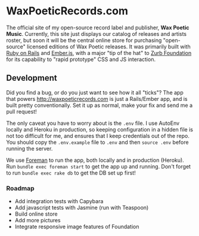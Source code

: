 # WaxPoeticRecords.com

The official site of my open-source record label and publisher,
**Wax Poetic Music**. Currently, this site just displays our catalog of
releases and artists roster, but soon it will be the central online
store for purchasing "open-source" licensed editions of Wax Poetic
releases. It was primarily built with [Ruby on Rails](http://rubyonrails.org)
and [Ember.js](http://emberjs.com), with a major "tip of the hat" to
[Zurb Foundation](http://foundation.zurb.com) for its capability to
"rapid prototype" CSS and JS interaction.

## Development

Did you find a bug, or do you just want to see how it all "ticks"? The
app that powers <http://waxpoeticrecords.com> is just a Rails/Ember app,
and is built pretty conventionally. Set it up as normal, make your fix
and send me a pull request!

The only caveat you have to worry about is the `.env` file. I use
AutoEnv locally and Heroku in production, so keeping configuration in
a hidden file is not too difficult for me, and ensures that I keep
credentials out of the repo. You should copy the `.env.example` file to
`.env` and then `source .env` before running the server.

We use [Foreman](http://ddollar.github.io/foreman/) to run the app, both
locally and in production (Heroku). Run `bundle exec foreman start` to
get the app up and running. Don't forget to run `bundle exec rake db` to
get the DB set up first!

### Roadmap

- Add integration tests with Capybara
- Add javascript tests with Jasmine (run with Teaspoon)
- Build online store
- Add more pictures
- Integrate responsive image features of Foundation
